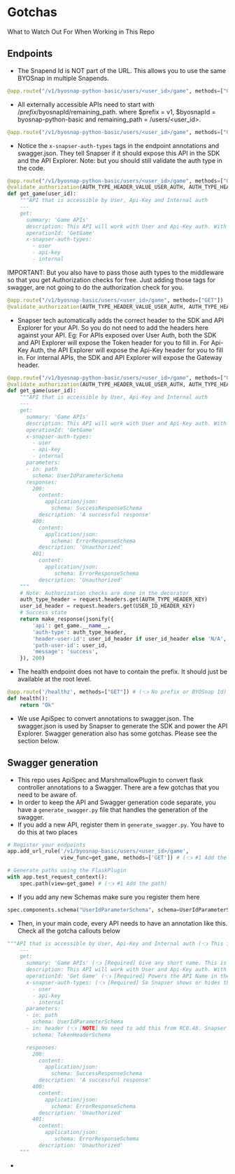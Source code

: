 # Gotchas
What to Watch Out For When Working in This Repo

## Endpoints
- The Snapend Id is NOT part of the URL. This allows you to use the same BYOSnap in multiple Snapends.
```python
@app.route("/v1/byosnap-python-basic/users/<user_id>/game", methods=["GET"])
```
- All externally accessible APIs need to start with /$prefix/$byosnapId/remaining_path. where $prefix = v1, $byosnapId = byosnap-python-basic and remaining_path = /users/<user_id>.
```python
@app.route("/v1/byosnap-python-basic/users/<user_id>/game", methods=["GET"])
```
- Notice the `x-snapser-auth-types` tags in the endpoint annotations and swagger.json. They tell Snapser if it should expose this API in the SDK and the API Explorer. Note: but you should still validate the auth type in the code.
```python
@app.route("/v1/byosnap-python-basic/users/<user_id>/game", methods=["GET"])
@validate_authorization(AUTH_TYPE_HEADER_VALUE_USER_AUTH, AUTH_TYPE_HEADER_VALUE_API_KEY_AUTH, GATEWAY_HEADER_INTERNAL_ORIGIN_VALUE, user_id_resource_key="user_id")
def get_game(user_id):
    """API that is accessible by User, Api-Key and Internal auth
    ---
    get:
      summary: 'Game APIs'
      description: This API will work with User and Api-Key auth. With a valid user token and api-key, you can access this API.
      operationId: 'GetGame'
      x-snapser-auth-types:
        - user
        - api-key
        - internal
```

IMPORTANT: But you also have to pass those auth types to the middleware so that you get Authorization checks for free. Just adding those tags for swagger, are not going to do the authorization check for you.
```python
@app.route("/v1/byosnap-basic/users/<user_id>/game", methods=["GET"])
@validate_authorization(AUTH_TYPE_HEADER_VALUE_USER_AUTH, AUTH_TYPE_HEADER_VALUE_API_KEY_AUTH, GATEWAY_HEADER_INTERNAL_ORIGIN_VALUE, user_id_resource_key="user_id")  # (👈 This tells the middleware that user auth, app auth and internal auth are allowed for this method)
```
- Snapser tech automatically adds the correct header to the SDK and API Explorer for your API. So you do not need to add the headers here against your API. Eg: For APIs exposed over User Auth, both the SDK and API Explorer will expose the Token header for you to fill in. For Api-Key Auth, the API Explorer will expose the Api-Key header for you to fill in. For internal APIs, the SDK and API Explorer will expose the Gateway header.
```python
@app.route("/v1/byosnap-python-basic/users/<user_id>/game", methods=["GET"])
@validate_authorization(AUTH_TYPE_HEADER_VALUE_USER_AUTH, AUTH_TYPE_HEADER_VALUE_API_KEY_AUTH, GATEWAY_HEADER_INTERNAL_ORIGIN_VALUE, user_id_resource_key="user_id")
def get_game(user_id):
    """API that is accessible by User, Api-Key and Internal auth
    ---
    get:
      summary: 'Game APIs'
      description: This API will work with User and Api-Key auth. With a valid user token and api-key, you can access this API.
      operationId: 'GetGame'
      x-snapser-auth-types:
        - user
        - api-key
        - internal
      parameters:
      - in: path
        schema: UserIdParameterSchema
      responses:
        200:
          content:
            application/json:
              schema: SuccessResponseSchema
          description: 'A successful response'
        400:
          content:
            application/json:
              schema: ErrorResponseSchema
          description: 'Unauthorized'
        401:
          content:
            application/json:
               schema: ErrorResponseSchema
          description: 'Unauthorized'
    """
    # Note: Authorization checks are done in the decorator
    auth_type_header = request.headers.get(AUTH_TYPE_HEADER_KEY)
    user_id_header = request.headers.get(USER_ID_HEADER_KEY)
    # Success state
    return make_response(jsonify({
        'api': get_game.__name__,
        'auth-type': auth_type_header,
        'header-user-id': user_id_header if user_id_header else 'N/A',
        'path-user-id': user_id,
        'message': 'success',
    }), 200)
```
- The health endpoint does not have to contain the prefix. It should just be available at the root level.
```python
@app.route('/healthz', methods=["GET"]) # (👈 No prefix or BYOSnap Id)
def health():
    return "Ok"
```
- We use ApiSpec to convert annotations to swagger.json. The swagger.json is used by Snapser to generate the SDK and power the API Explorer. Swagger generation also has some gotchas. Please see the section below.

## Swagger generation
- This repo uses ApiSpec and MarshmallowPlugin to convert flask controller annotations to a Swagger. There are a few gotchas that you need to be aware of.
- In order to keep the API and Swagger generation code separate, you have a `generate_swagger.py` file that handles the generation of the swagger.
- If you add a new API, register them in `generate_swagger.py`. You have to do this at two places
```python
# Register your endpoints
app.add_url_rule('/v1/byosnap-basic/users/<user_id>/game',
                 view_func=get_game, methods=['GET']) # (👈 #1 Add the rule)

# Generate paths using the FlaskPlugin
with app.test_request_context():
    spec.path(view=get_game) # (👈 #1 Add the path)
```
- If you add any new Schemas make sure you register them here
```python
spec.components.schema("UserIdParameterSchema", schema=UserIdParameterSchema)
```

- Then, in your main code, every API needs to have an annotation like this. Check all the gotcha callouts below
```python
"""API that is accessible by User, Api-Key and Internal auth (👈 This is just for you. The ApiSpec does not use this)
    ---
    get:
      summary: 'Game APIs' (👈 [Required] Give any short name. This is used to group APIs together)
      description: This API will work with User and Api-Key auth. With a valid user token and api-key,you can access this API. (👈 [Required] Give any verbose description)
      operationId: 'Get Game' (👈 [Required] Powers the API Name in the SDK and the Api Explorer)
      x-snapser-auth-types: (👈 [Required] So Snapser shows or hides this API in the SDK and API Explorer)
        - user
        - api-key
        - internal
      parameters:
      - in: path
        schema: UserIdParameterSchema
      - in: header (👈 [NOTE] No need to add this from RC0.48. Snapser handles this)
        schema: TokenHeaderSchema

      responses:
        200:
          content:
            application/json:
              schema: SuccessResponseSchema
          description: 'A successful response'
        400:
          content:
            application/json:
              schema: ErrorResponseSchema
          description: 'Unauthorized'
        401:
          content:
            application/json:
               schema: ErrorResponseSchema
          description: 'Unauthorized'
    """
```

-